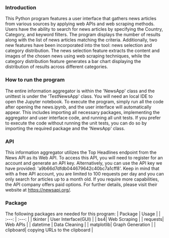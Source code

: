 ### Introduction

This Python program features a user interface that gathers news articles from various sources by applying web APIs and web scraping methods. Users have the ability to search for news articles by specifying the Country, Category, and keyword filters. The program displays the number of results along with the list of news articles matching the criteria. Additionally, two new features have been incorporated into the tool: news selection and category distribution. The news selection feature extracts the content and images of the chosen news using web scraping techniques, while the category distribution feature generates a bar chart displaying the distribution of results across different categories.

### How to run the program

The entire information aggregator is within the 'NewsApp' class and the unittest is under the 'TestNewsApp' class. You will need an local IDE to open the Jupyter notebook. To execute the program, simply run all the code after opening the news.ipynb, and the user interface will automatically appear. This includes importing all necessary packages, implementing the aggregator and user interface code, and running all unit tests. If you prefer to execute the code without running the unit tests, you can do so by importing the required package and the 'NewsApp' class.

### API

This information aggregator utilizes the Top Headlines endpoint from the News API as its Web API. To access this API, you will need to register for an account and generate an API key. Alternatively, you can use the API key we have provided: 'a9b66d7dfdb044679642c40bc7a1cff8'. Keep in mind that with a free API account, you are limited to 100 requests per day and you can only search for articles up to a month old. If you require more capabilities, the API company offers paid options. For further details, please visit their website at https://newsapi.org/.

### Package

The following packages are needed for this program:
| Package | Usage    |
| :---:   | :---: |
| tkinter | User Interface(GUI)  |
| bs4| Web Scraping   | 
| requests| Web APIs   | 
| datetime | Data Cleaning    |
| matplotlib| Graph Generation   | 
| clipboard| copying URLs to the clipboard   |



